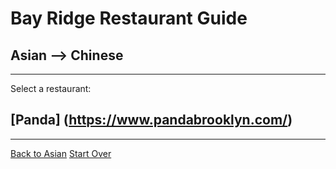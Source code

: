 # Bay Ridge Restaurant Guide
## Asian --> Chinese
---
Select a restaurant:
## [Panda] (https://www.pandabrooklyn.com/)
---
[Back to Asian](..)
[Start Over](../home.md)

